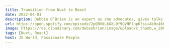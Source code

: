 ```yaml
---
title: Transition from Nuxt to React
date: 2022-04-01
description: Debbie O’Brien is an expert as she advocates, gives talks on and helps with documentation on Nuxt. But she recently had to transition to the React world, which meant transitioning from being an expert in her field to a junior developer again. Stay tuned and learn how she navigated the change.
url: https://open.spotify.com/episode/2pQNVdLkGXL0f9QVHFlnpK?si=4b9c466d3b2a4fc3&nd=1
image: https://res.cloudinary.com/debsobrien/image/upload/c_thumb,w_200,g_face/v1633724388/debbie.codes/podcasts/jsworld_g2fh6i.jpg
tags: [Nuxt, React]
host: JS World, Passionate People
---
```

